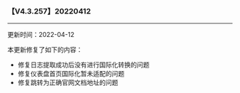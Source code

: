 ### 【V4.3.257】20220412
----
更新时间：2022-04-12

本更新修复了如下的内容：

* 修复日志提取成功后没有进行国际化转换的问题
* 修复仪表盘首页国际化暂未适配的问题
* 修复跳转为正确官网文档地址的问题